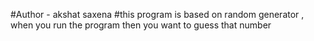 #Author - akshat saxena
#this program is based on random generator , when you run the program then you want to guess that number